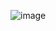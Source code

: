 ![image](https://github-readme-stats.vercel.app/api/top-langs/?username=jordongarcia&layout=compact)
